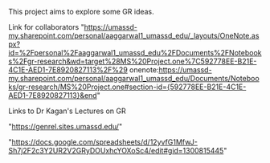 This project aims to explore some GR ideas.

Link for collaborators "https://umassd-my.sharepoint.com/personal/aaggarwal1_umassd_edu/_layouts/OneNote.aspx?id=%2Fpersonal%2Faaggarwal1_umassd_edu%2FDocuments%2FNotebooks%2Fgr-research&wd=target%28MS%20Project.one%7C592778EE-B21E-4C1E-AED1-7E8920827113%2F%29
onenote:https://umassd-my.sharepoint.com/personal/aaggarwal1_umassd_edu/Documents/Notebooks/gr-research/MS%20Project.one#section-id={592778EE-B21E-4C1E-AED1-7E8920827113}&end"

Links to Dr Kagan's Lectures on GR

"https://genrel.sites.umassd.edu/"

"https://docs.google.com/spreadsheets/d/12yvfG1MfwJ-Sh7j2F2c3Y2UR2V2GRyDOUxhcYOXoSc4/edit#gid=1300815445"
